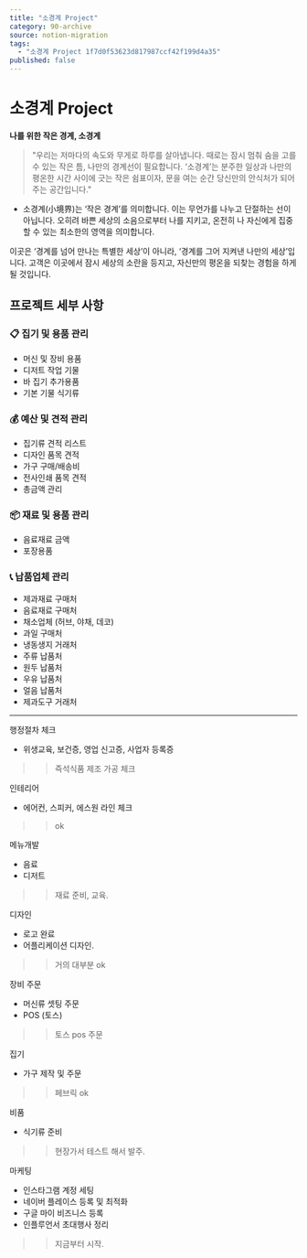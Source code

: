 ```yaml
---
title: "소경계 Project"
category: 90-archive
source: notion-migration
tags:
  - "소경계 Project 1f7d0f53623d817987ccf42f199d4a35"
published: false
---
```


# 소경계 Project

**나를 위한 작은 경계, 소경계**

> "우리는 저마다의 속도와 무게로 하루를 살아냅니다.
> 때로는 잠시 멈춰 숨을 고를 수 있는 작은 틈, 나만의 경계선이 필요합니다.
> ‘소경계’는 분주한 일상과 나만의 평온한 시간 사이에 긋는 작은 쉼표이자, 문을 여는 순간 당신만의 안식처가 되어주는 공간입니다."

* 소경계(小境界)는 ‘작은 경계’를 의미합니다.
  이는 무언가를 나누고 단절하는 선이 아닙니다.
  오히려 바쁜 세상의 소음으로부터 나를 지키고, 온전히 나 자신에게 집중할 수 있는 최소한의 영역을 의미합니다.

이곳은 ‘경계를 넘어 만나는 특별한 세상’이 아니라, ‘경계를 그어 지켜낸 나만의 세상’입니다.
고객은 이곳에서 잠시 세상의 소란을 등지고, 자신만의 평온을 되찾는 경험을 하게 될 것입니다.

## 프로젝트 세부 사항

### 📋 집기 및 용품 관리

* 머신 및 장비 용품
* 디저트 작업 기물
* 바 집기 추가용품
* 기본 기물 식기류

### 💰 예산 및 견적 관리

* 집기류 견적 리스트
* 디자인 품목 견적
* 가구 구매/배송비
* 전사인쇄 품목 견적
* 총금액 관리

### 📦 재료 및 용품 관리

* 음료재료 금액
* 포장용품

### 📞 납품업체 관리

* 제과재료 구매처
* 음료재료 구매처
* 채소업체 (허브, 야채, 데코)
* 과일 구매처
* 냉동생지 거래처
* 주류 납품처
* 원두 납품처
* 우유 납품처
* 얼음 납품처
* 제과도구 거래처

***

행정절차 체크

* 위생교육, 보건증, 영업 신고증, 사업자 등록증

> > 즉석식품 제조 가공 체크

인테리어

* 에어컨, 스피커, 에스원 라인 체크

> > ok

메뉴개발

* 음료
* 디저트

> > 재료 준비, 교육.

디자인

* 로고 완료
* 어플리케이션 디자인.

> > 거의 대부분 ok

장비 주문

* 머신류 셋팅 주문
* POS (토스)

> > 토스 pos 주문

집기

* 가구 제작 및 주문

> > 페브릭 ok

비품

* 식기류 준비

> > 현장가서 테스트 해서 발주.

마케팅

* 인스타그램 계정 세팅
* 네이버 플레이스 등록 및 최적화
* 구글 마이 비즈니스 등록
* 인플루언서 초대행사 정리

> > 지금부터 시작.
